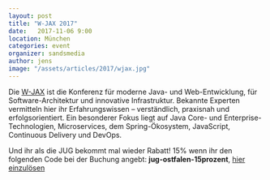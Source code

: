 ```yaml
---
layout: post
title: "W-JAX 2017"
date:   2017-11-06 9:00
location: München
categories: event
organizer: sandsmedia
author: jens
image: "/assets/articles/2017/wjax.jpg"
---
```


Die [W-JAX](http://www.jax.de) ist die Konferenz für moderne Java- und Web-Entwicklung, für Software-Architektur und innovative Infrastruktur. Bekannte Experten vermitteln hier ihr Erfahrungswissen – verständlich, praxisnah und erfolgsorientiert. Ein besonderer Fokus liegt auf Java Core- und Enterprise-Technologien, Microservices, dem Spring-Ökosystem, JavaScript, Continuous Delivery und DevOps.

Und ihr als die JUG bekommt mal wieder Rabatt! 15% wenn ihr den folgenden Code bei der Buchung angebt: **jug-ostfalen-15prozent**,  [hier einzulösen](https://jax.de/ticketshop-medienpartner/)
